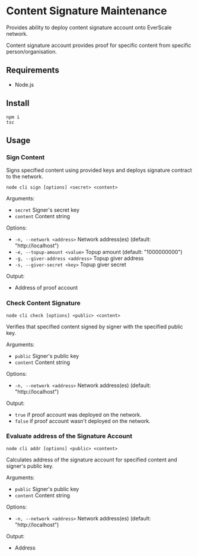 # Content Signature Maintenance

Provides ability to deploy content signature account onto EverScale network.

Content signature account provides proof for specific content from specific person/organisation.

## Requirements

- Node.js

## Install

```shell
npm i
tsc 
```

## Usage

### Sign Content

Signs specified content using provided keys and deploys signature contract to the network.

```shell
node cli sign [options] <secret> <content>
```

Arguments:

- `secret` Signer's secret key
- `content` Content string

Options:

- `-n, --network <address>` Network address(es) (default: "http://localhost")
- `-е, --topup-amount <value>` Topup amount (default: "1000000000")
- `-g, --giver-address <address>` Topup giver address
- `-s, --giver-secret <key>` Topup giver secret

Output:

- Address of proof account

### Check Content Signature

```shell
node cli check [options] <public> <content>
```

Verifies that specified content signed by signer with the specified public key.

Arguments:

- `public` Signer's public key
- `content` Content string

Options:

- `-n, --network <address>`  Network address(es) (default: "http://localhost")

Output:

- `true` if proof account was deployed on the network.
- `false` if proof account wasn't deployed on the network.

### Evaluate address of the Signature Account

```shell
node cli addr [options] <public> <content>
```

Calculates address of the signature account for specified content and signer's public key.

Arguments:

- `public` Signer's public key
- `content` Content string

Options:

- `-n, --network <address>` Network address(es) (default: "http://localhost")

Output:

- Address
